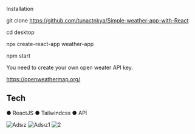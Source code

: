 Installation

git clone https://github.com/tunactnkya/Simple-weather-app-with-React

cd desktop

npx create-react-app weather-app

npm start



You need to create your own open weater API key.

https://openweathermap.org/

Tech
--------------------------------------------------------
● ReactJS
● Tailwindcss
● APİ



![Adsız](https://user-images.githubusercontent.com/93832227/220766248-331cc245-2dd4-4c43-b5ff-b9bdc7137857.png)
![Adsız1](https://user-images.githubusercontent.com/93832227/220766264-e60a0e30-dfca-46f7-9555-fcb6cac0da3d.png)
![2](https://user-images.githubusercontent.com/93832227/220766290-dc89a7f9-c629-48be-b103-1f70ca5e807f.png)
